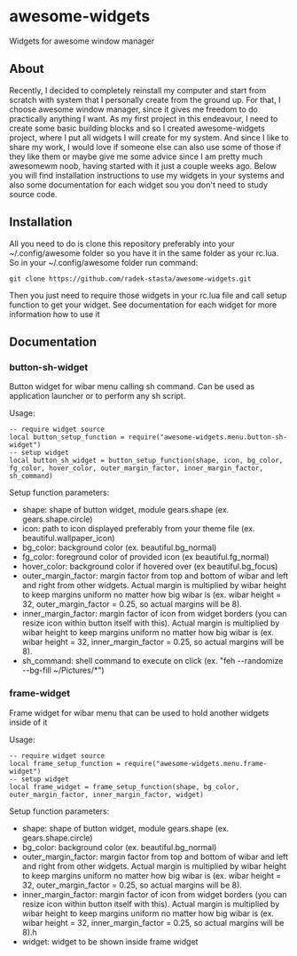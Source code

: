 # awesome-widgets
Widgets for awesome window manager

## About
Recently, I decided to completely reinstall my computer and start from scratch with system that I personally create from the ground up. For that, I choose awesome window manager, since it gives me freedom to do practically anything I want. As my first project in this endeavour, I need to create some basic building blocks and so I created awesome-widgets project, where I put all widgets I will create for my system. And since I like to share my work, I would love if someone else can also use some of those if they like them or maybe give me some advice since I am pretty much awesomewm noob, having started with it just a couple weeks ago. Below you will find installation instructions to use my widgets in your systems and also some documentation for each widget sou you don't need to study source code.

## Installation
All you need to do is clone this repository preferably into your ~/.config/awesome folder so you have it in the same folder as your rc.lua. So in your ~/.config/awesome folder run command:
```
git clone https://github.com/radek-stasta/awesome-widgets.git
```
Then you just need to require those widgets in your rc.lua file and call setup function to get your widget. See documentation for each widget for more information how to use it

## Documentation
### button-sh-widget
Button widget for wibar menu calling sh command. Can be used as application launcher or to perform any sh script.

Usage:
```
-- require widget source
local button_setup_function = require("awesome-widgets.menu.button-sh-widget")
-- setup widget
local button_sh_widget = button_setup_function(shape, icon, bg_color, fg_color, hover_color, outer_margin_factor, inner_margin_factor, sh_command)
```
Setup function parameters:
- shape: shape of button widget, module gears.shape (ex. gears.shape.circle)
- icon: path to icon displayed preferably from your theme file (ex. beautiful.wallpaper_icon)
- bg_color: background color (ex. beautiful.bg_normal)
- fg_color: foreground color of provided icon (ex beautiful.fg_normal)
- hover_color: background color if hovered over (ex beautiful.bg_focus)
- outer_margin_factor: margin factor from top and bottom of wibar and left and right from other widgets. Actual margin is multiplied by wibar height to keep margins uniform no matter how big wibar is (ex. wibar height = 32, outer_margin_factor = 0.25, so actual margins will be 8).
- inner_margin_factor: margin factor of icon from widget borders (you can resize icon within button itself with this). Actual margin is multiplied by wibar height to keep margins uniform no matter how big wibar is (ex. wibar height = 32, inner_margin_factor = 0.25, so actual margins will be 8).
- sh_command: shell command to execute on click (ex. "feh --randomize --bg-fill ~/Pictures/*")

### frame-widget
Frame widget for wibar menu that can be used to hold another widgets inside of it

Usage:
```
-- require widget source
local frame_setup_function = require("awesome-widgets.menu.frame-widget")
-- setup widget
local frame_widget = frame_setup_function(shape, bg_color, outer_margin_factor, inner_margin_factor, widget)
```
Setup function parameters:
- shape: shape of button widget, module gears.shape (ex. gears.shape.circle)
- bg_color: background color (ex. beautiful.bg_normal)
- outer_margin_factor: margin factor from top and bottom of wibar and left and right from other widgets. Actual margin is multiplied by wibar height to keep margins uniform no matter how big wibar is (ex. wibar height = 32, outer_margin_factor = 0.25, so actual margins will be 8).
- inner_margin_factor: margin factor of icon from widget borders (you can resize icon within button itself with this). Actual margin is multiplied by wibar height to keep margins uniform no matter how big wibar is (ex. wibar height = 32, inner_margin_factor = 0.25, so actual margins will be 8).h
- widget: widget to be shown inside frame widget
